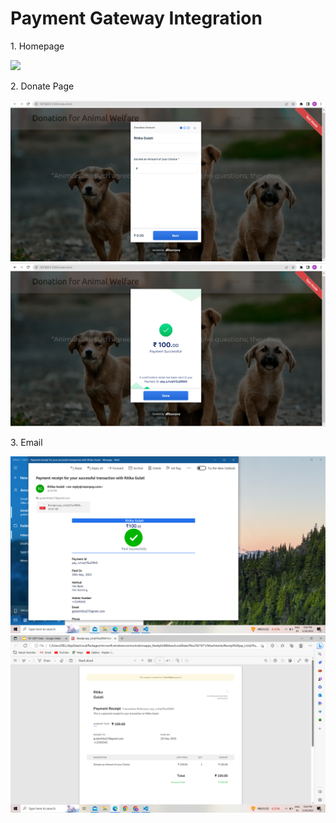 <h1>Payment Gateway Integration</h1>
<p>1. Homepage</p>
<img src="![Screenshot]Screenshot 1.png">
<p>2. Donate Page</p>
<img src="Screenshot 2.png">
<img src="Screenshot3.png">
<p>3. Email</p>
<img src="Screenshot4.png">
<img src="Screenshot5.png">
